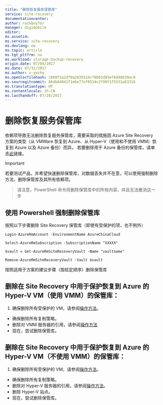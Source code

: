 ```yaml
---
title: "删除恢复服务保管库"
service: site-recovery
documentationcenter: 
author: rockboyfor
manager: digimobile
editor: 
ms.assetid: 
ms.service: site-recovery
ms.devlang: na
ms.topic: article
ms.tgt_pltfrm: na
ms.workload: storage-backup-recovery
origin.date: 07/04/2017
ms.date: 07/31/2017
ms.author: v-yeche
ms.openlocfilehash: 1860f1a2df0a2035524c78b01d95e76946b39ac9
ms.sourcegitcommit: 66db84041f1e6e77ef9534c2f99f1f5331a63316
ms.translationtype: HT
ms.contentlocale: zh-CN
ms.lasthandoff: 07/28/2017
---
```

# <a name="delete-recovery-services-vault"></a>删除恢复服务保管库
依赖项导致无法删除恢复服务保管库，需要采取的措施因 Azure Site Recovery 方案的类型（从 VMWare 恢复到 Azure、从 Hyper-V（使用和不使用 VMM）恢复到 Azure 以及 Azure 备份）而异。 若要删除用于 Azure 备份的保管库，请单击[此](../backup/backup-azure-delete-vault.md)链接。

>[!Important]
>若要测试产品，并希望快速删除保管库，对数据丢失并不在意，可以使用强制删除方法，删除保管库及其所有依赖项。

> 请注意，PowerShell 命令将删除保管库中的所有内容，并且无法撤消这一步

## <a name="force-delete-vault-using-powershell"></a>使用 Powershell 强制删除保管库

按照以下步骤删除 Site Recovery 保管库（即使有受保护的项，也不例外）

    Login-AzureRmAccount -EnvironmentName AzureChinaCloud

    Select-AzureRmSubscription -SubscriptionName "XXXXX"

    $vault = Get-AzureRmSiteRecoveryVault -Name "vaultname"

    Remove-AzureRmSiteRecoveryVault -Vault $vault

按照适用于方案的建议步骤（按给定顺序）删除保管库

<!-- Not Available ## Delete Vault, used in Site Recovery for protecting VMWare VMs to Azure: -->


## <a name="delete-vault-used-in-site-recovery-for-protecting-hyper-v-vms-with-vmm-to-azure"></a>删除在 Site Recovery 中用于保护恢复到 Azure 的 Hyper-V VM（使用 VMM）的保管库：
1.  确保删除所有受保护的 VM，请参阅[操作方法](site-recovery-manage-registration-and-protection.md##disable-protection-for-a-vmware-vm-or-physical-server)。
- 确保删除所有复制策略。
-   删除对 VMM 服务器的引用，请参阅[操作方法](site-recovery-manage-registration-and-protection.md##unregister-a-connected-vmm-server)
-   现在，尝试删除保管库。
<!-- Not Available (site-recovery-setup-replication-settings-vmware.md##delete-a-replication-policy) -->

## <a name="delete-vault-used-in-site-recovery--for-protecting-hyper-v-vms-without-vmm-to-azure"></a>删除在 Site Recovery 中用于保护恢复到 Azure 的 Hyper-V VM（不使用 VMM）的保管库：
1. 确保删除所有受保护的 VM，请参阅[操作方法](site-recovery-manage-registration-and-protection.md##disable-protection-for-a-vmware-vm-or-physical-server)。
- 确保删除所有复制策略。
-   删除对 Hyper-V 服务器的引用，请参阅[操作方法](/site-recovery-manage-registration-and-protection.md##unregister-a-hyper-v-host-in-a-hyper-v-site)。
-   删除 Hyper-V 站点。
-   现在，尝试删除保管库。
<!-- Not Available (site-recovery-setup-replication-settings-vmware.md##delete-a-replication-policy) -->

